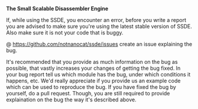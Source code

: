 **The Small Scalable Disassembler Engine**


If, while using the SSDE, you encounter an error, before you write a report you
are advised to make sure you're using the latest stable version of SSDE. Also
make sure it is not your code that is buggy.


@ https://github.com/notnanocat/ssde/issues create an issue explaining the bug.

It's recommended that you provide as much information on the bug as possible,
that vastly increases your changes of getting the bug fixed. In your bug report
tell us which module has the bug, under which conditions it happens, etc. We'd
really appreciate if you provide us an example code which can be used to
reproduce the bug. If you have fixed the bug by yourself, do a pull request.
Though, you are still required to provide explaination on the bug the way it's
described above.